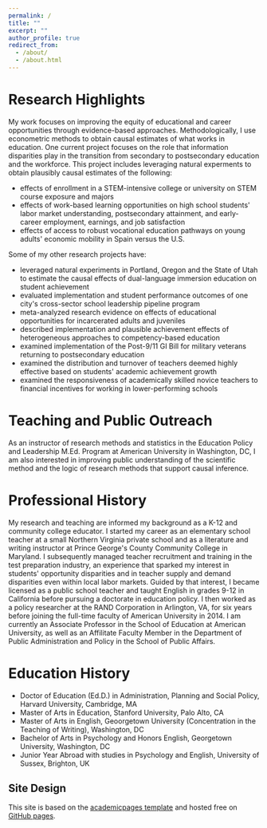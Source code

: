 ```yaml
---
permalink: /
title: ""
excerpt: ""
author_profile: true
redirect_from: 
  - /about/
  - /about.html
---
```


Research Highlights
======
My work focuses on improving the equity of educational and career opportunities through evidence-based approaches. Methodologically, I use econometric methods to obtain causal estimates of what works in education. 
One current project focuses on the role that information disparities play in the transition from secondary to postsecondary education and the workforce.
This project includes leveraging natural experments to obtain plausibly causal estimates of the following:
* effects of enrollment in a STEM-intensive college or university on STEM course exposure and majors
* effects of work-based learning opportunities on high school students' labor market understanding, postsecondary attainment, and early-career employment, earnings, and job satisfaction
* effects of access to robust vocational education pathways on young adults' economic mobility in Spain versus the U.S.

Some of my other research projects have:
* leveraged natural experiments in Portland, Oregon and the State of Utah to estimate the causal effects of dual-language immersion education on student achievement
* evaluated implementation and student performance outcomes of one city's cross-sector school leadership pipeline program 
* meta-analyzed research evidence on effects of educational opportunities for incarcerated adults and juveniles
* described implementation and plausible achievement effects of heterogeneous approaches to competency-based education
* examined implementation of the Post-9/11 GI Bill for military veterans returning to postsecondary education
* examined the distribution and turnover of teachers deemed highly effective based on students' academic achievement growth
* examined the responsiveness of academically skilled novice teachers to financial incentives for working in lower-performing schools

Teaching and Public Outreach
======
As an instructor of research methods and statistics in the Education Policy and Leadership M.Ed. Program at American University in Washington, DC, I am also interested in improving public understanding of the scientific method and the logic of research methods that support causal inference.

Professional History
======
My research and teaching are informed my background as a K-12 and community college educator. I started my career as an elementary school teacher at
a small Northern Virginia private school and as a literature and writing instructor at Prince George's County Community College in Maryland. 
I subsequently managed teacher recruitment and training in the test preparation industry, an experience that sparked my interest in students' 
opportunity disparities and in teacher supply and demand disparities even within local labor markets. Guided by that interest, I became licensed
as a public school teacher and taught English in grades 9-12 in California before pursuing a doctorate in education policy. I then worked as a policy
researcher at the RAND Corporation in Arlington, VA, for six years before joining the full-time faculty of American University in 2014. I am currently
an Associate Professor in the School of Education at American University, as well as an Affilitate Faculty Member in the Department of Public Administration
and Policy in the School of Public Affairs.

Education History
======
* Doctor of Education (Ed.D.) in Administration, Planning and Social Policy, Harvard University, Cambridge, MA
* Master of Arts in Education, Stanford University, Palo Alto, CA
* Master of Arts in English, Geoorgetown University (Concentration in the Teaching of Writing), Washington, DC
* Bachelor of Arts in Psychology and Honors English, Georgetown University, Washington, DC
* Junior Year Abroad with studies in Psychology and English, University of Sussex, Brighton, UK

Site Design
------
This site is based on the [academicpages template](https://github.com/academicpages/academicpages.github.io) and hosted free on [GitHub pages](https://pages.github.com). 